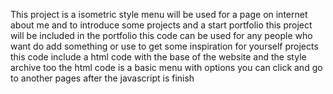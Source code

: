This project is a isometric style menu
will be used for a page on internet about me and to introduce some projects and a start portfolio
this project will be included in the portfolio
this code can be used for any people who want do add something or use to get some inspiration for yourself projects
<br>
this code include a html code with the base of the website and the style archive too
the html code is a basic menu with options you can click and go to another pages after the javascript is finish